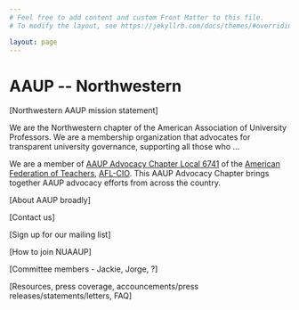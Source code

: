 ```yaml
---
# Feel free to add content and custom Front Matter to this file.
# To modify the layout, see https://jekyllrb.com/docs/themes/#overriding-theme-defaults

layout: page
---
```


# AAUP -- Northwestern

[Northwestern AAUP mission statement]

We are the Northwestern chapter of the American Association of University Professors.
We are a membership organization that advocates for transparent university governance,
supporting all those who ...

We are a member of [AAUP Advocacy Chapter Local 6741](https://www.aaup.org/chapters/aaup-local-6741-aft)
of the [American Federation of Teachers](https://www.aft.org/), [AFL-CIO](https://aflcio.org/).
This AAUP Advocacy Chapter brings together AAUP advocacy efforts from across the country.

[About AAUP broadly]

[Contact us]

[Sign up for our mailing list]

[How to join NUAAUP]

[Committee members - Jackie, Jorge, ?]

[Resources, press coverage, accouncements/press releases/statements/letters, FAQ]
